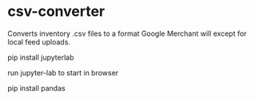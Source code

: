 # csv-converter
Converts inventory .csv files to a format Google Merchant will except for local feed uploads.

pip install jupyterlab

run jupyter-lab to start in browser

pip install pandas